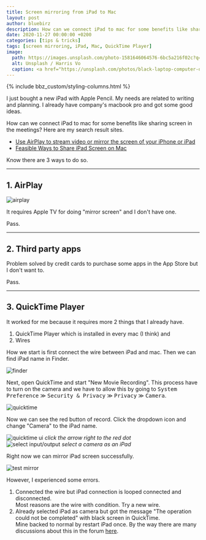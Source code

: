 ```yaml
---
title: Screen mirroring from iPad to Mac
layout: post
author: bluebirz
description: How can we connect iPad to mac for some benefits like sharing screen in the meetings? 
date: 2020-11-27 00:00:00 +0200
categories: [tips & tricks]
tags: [screen mirroring, iPad, Mac, QuickTime Player]
image:
  path: https://images.unsplash.com/photo-1581646064576-6bc5a216f02c?q=80&w=2070&auto=format&fit=crop&ixlib=rb-4.0.3&ixid=M3wxMjA3fDB8MHxwaG90by1wYWdlfHx8fGVufDB8fHx8fA%3D%3D
  alt: Unsplash / Harris Vo
  caption: <a href="https://unsplash.com/photos/black-laptop-computer-on-brown-wooden-table-rNWzd_8rRI4">Unsplash / Harris Vo</a>
---
```


{% include bbz_custom/styling-columns.html %}

I just bought a new iPad with Apple Pencil. My needs are related to writing and planning. I already have company's macbook pro and got some good ideas.

How can we connect iPad to mac for some benefits like sharing screen in the meetings? Here are my search result sites.

- [Use AirPlay to stream video or mirror the screen of your iPhone or iPad](https://support.apple.com/en-us/HT204289)
- [Feasible Ways to Share iPad Screen on Mac](https://letsview.com/share-ipad-screen-on-mac.html)

Know there are 3 ways to do so.

---

## 1. AirPlay

![airplay](https://bluebirzdotnet.s3.ap-southeast-1.amazonaws.com/ipad-to-mac/IMG_9C43B222C91B-1.jpeg)

It requires Apple TV for doing "mirror screen" and I don't have one.

Pass.

---

## 2. Third party apps

Problem solved by credit cards to purchase some apps in the App Store but I don't want to.

Pass.

---

## 3. QuickTime Player

It worked for me because it requires more 2 things that I already have.

1. QuickTime Player which is installed in every mac (I think) and
1. Wires

How we start is first connect the wire between iPad and mac. Then we can find iPad name in Finder.

![finder](https://bluebirzdotnet.s3.ap-southeast-1.amazonaws.com/ipad-to-mac/Screen-Shot-2020-11-22-at-19.52.18.png)

Next, open QuickTime and start "New Movie Recording". This process have to turn on the camera and we have to allow this by going to <kbd>System Preference</kbd> ≫ <kbd>Security & Privacy</kbd> ≫ <kbd>Privacy</kbd> ≫ <kbd>Camera</kbd>.

![quicktime](https://bluebirzdotnet.s3.ap-southeast-1.amazonaws.com/ipad-to-mac/Screen-Shot-2020-11-22-at-19.53.24.png)

Now we can see the red button of record. Click the dropdown icon and change "Camera" to the iPad name.

<div class="row">
    <div class="col-2">
        <img src="https://bluebirzdotnet.s3.ap-southeast-1.amazonaws.com/ipad-to-mac/Screen-Shot-2020-11-22-at-19.58.45.png" alt="quicktime ui" loading="lazy">
        <em>click the arrow right to the red dot</em>
    </div>
 <div class="col-2">
        <img src="https://bluebirzdotnet.s3.ap-southeast-1.amazonaws.com/ipad-to-mac/Screen-Shot-2020-11-22-at-19.58.50.png" alt="select input/output" loading="lazy">
        <em>select a camera as an iPad</em>
    </div>
</div>

Right now we can mirror iPad screen successfully.

![test mirror](https://bluebirzdotnet.s3.ap-southeast-1.amazonaws.com/ipad-to-mac/record01.gif)

However, I experienced some errors.

1. Connected the wire but iPad connection is looped connected and disconnected.  
  Most reasons are the wire with condition. Try a new wire.
1. Already selected iPad as camera but got the message "The operation could not be completed" with black screen in QuickTime.  
  Mine backed to normal by restart iPad once. By the way there are many discussions about this in the forum [here](https://discussions.apple.com/thread/250135238).

